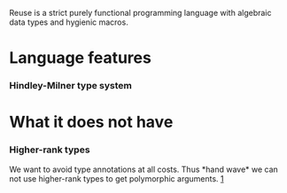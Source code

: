 
Reuse is a strict purely functional programming language with algebraic data types
and hygienic macros.

# Language features

### Hindley-Milner type system

# What it does not have

### Higher-rank types
We want to avoid type annotations at all costs. Thus \*hand wave\* we can not use
higher-rank types to get polymorphic arguments. [1]

[1]:http://research.microsoft.com/en-us/um/people/simonpj/papers/higher-rank/putting.pdf
